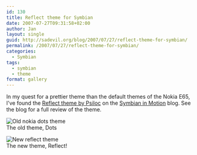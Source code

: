 ```yaml
---
id: 130
title: Reflect theme for Symbian
date: 2007-07-27T09:31:58+02:00
author: Jan
layout: single
guid: http://sadevil.org/blog/2007/07/27/reflect-theme-for-symbian/
permalink: /2007/07/27/reflect-theme-for-symbian/
categories:
  - Symbian
tags:
  - symbian
  - theme
format: gallery
---
```

In my quest for a prettier theme than the default themes of the Nokia E65, I've found the [Reflect theme by Psiloc](http://shop.psiloc.com/en/Application,262292,Psiloc+Reflect+Theme) on the [Symbian in Motion](http://news.mobile9.com/s60apps/2007/06/19/reflect-theme-by-psiloc) blog. See the blog for a full review of the theme.

![Old nokia dots theme](/assets/images/2007/06/dots_theme.jpg "The old Nokia dots theme")  
The old theme, Dots

![New reflect theme](/assets/images/2007/06/reflect_theme.jpg "The new Reflect theme")  
 The new theme, Reflect!
